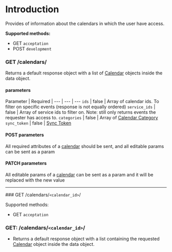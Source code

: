# Introduction

Provides of information about the calendars in which the user have access.

**Supported methods:**

* GET `acceptation`
* POST `development`

### GET /calendars/

Returns a default response object with a list of [Calendar](/rest-api/objects/#calendar) objects inside the data object.

#### parameters

Parameter | Required |
--- | --- | ---
`ids` | false | Array of calendar ids. To filter on specific events (response is not equally ordered)
`service_ids` | false | Array of service ids to filter on. Note: still only returns events the requester has access to.
`categories` | false | Array of [Calendar Category](/rest-api/objects/#calendar)
`sync_token` | false | [Sync Token](/rest-api/usage/#sync-token)
<br>

#### POST parameters

All required attributes of a [calendar](/rest-api/objects/#calendar) should be sent, and all editable params can be sent as a param

#### PATCH parameters

All editable params of a [calendar](/rest-api/objects/#calendar) can be sent as a param and it will be replaced with the new value

---------------------------------------

### GET /calendars/`<calendar_id>`/

Supported methods:

* GET `acceptation`

### GET: /calendars/`<calendar_id>`/

* Returns a default response object with a list containing the requested [Calendar](/rest-api/objects/#calendar) object inside the data object.
